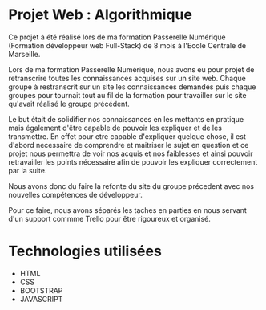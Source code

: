 # Projet Web : Algorithmique

Ce projet à été réalisé lors de ma formation Passerelle Numérique (Formation développeur web Full-Stack) de 8 mois à l'Ecole Centrale de Marseille.

Lors de ma formation Passerelle Numérique, nous avons eu pour projet de retranscrire toutes les connaissances acquises sur un site web. Chaque groupe à restranscrit sur un site les connaissances demandés puis chaque groupes pour tournait tout au fil de la formation pour travailler sur le site qu'avait réalisé le groupe précédent.

Le but était de solidifier nos connaissances en les mettants en pratique mais également d'être capable de pouvoir les expliquer et de les transmettre. En effet pour etre capable d'expliquer quelque chose, il est d'abord necessaire de comprendre et maitriser le sujet en question et ce projet nous permettra de voir nos acquis et nos faiblesses et ainsi pouvoir retravailler les points nécessaire afin de pouvoir les expliquer correctement par la suite.

Nous avons donc du faire la refonte du site du groupe précedent avec nos nouvelles compétences de développeur.

Pour ce faire, nous avons séparés les taches en parties en nous servant d'un support commme Trello pour être rigoureux et organisé.

# Technologies utilisées 
- HTML
- CSS
- BOOTSTRAP
- JAVASCRIPT
